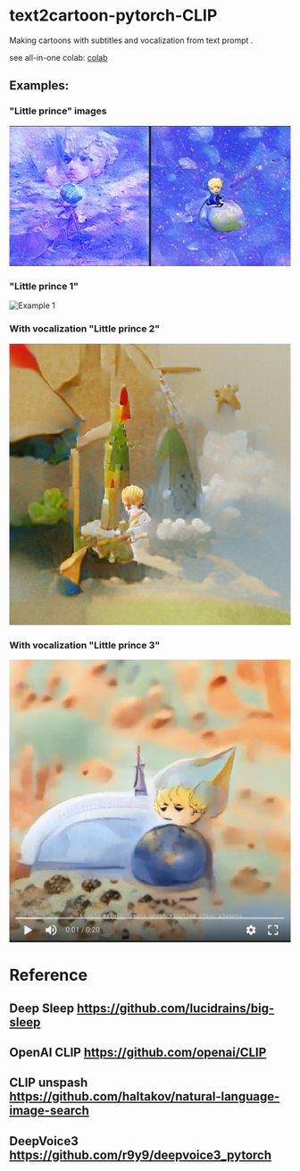 # text2cartoon-pytorch-CLIP
Making cartoons with subtitles and vocalization from text prompt . 

see all-in-one colab:
[colab](https://colab.research.google.com/drive/1Q4SsxATMKe7XpbGinIlOFoq4r7XNZUYm?usp=sharing)


## Examples:

### "Little prince" images
![Example 0](https://github.com/ZackPashkin/text2cartoon-pytorch-CLIP/blob/main/examples/Screenshot_20210221-235232_Photos.jpg)


### "Little prince 1"
![Example 1](https://github.com/ZackPashkin/text2cartoon-pytorch-CLIP/blob/main/examples/little_prince%20(1).gif)


### With vocalization "Little prince 2"
[![Example 2](https://github.com/ZackPashkin/text2cartoon-pytorch-CLIP/blob/main/examples/Little_prince__build_a_rocket%20(2).png)](https://photos.app.goo.gl/W7rC4GPStXgUGHUk9)


### With vocalization "Little prince 3"

[![Example 3](https://github.com/ZackPashkin/text2cartoon-pytorch-CLIP/blob/main/examples/Screenshot%202021-02-23%20at%2001.33.34.png)](https://photos.app.goo.gl/DKzGoajGnDgq84eW8)
# Reference
##  Deep Sleep https://github.com/lucidrains/big-sleep
## OpenAI CLIP https://github.com/openai/CLIP
## CLIP unspash https://github.com/haltakov/natural-language-image-search
## DeepVoice3 https://github.com/r9y9/deepvoice3_pytorch


